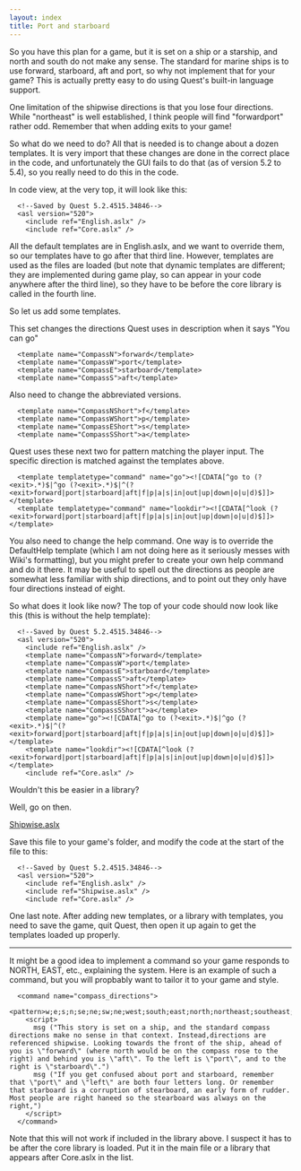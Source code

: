 ```yaml
---
layout: index
title: Port and starboard
---
```


So you have this plan for a game, but it is set on a ship or a starship, and north and south do not make any sense. The standard for marine ships is to use forward, starboard, aft and port, so why not implement that for your game? This is actually pretty easy to do using Quest's built-in language support.

One limitation of the shipwise directions is that you lose four directions. While "northeast" is well established, I think people will find "forwardport" rather odd. Remember that when adding exits to your game!

So what do we need to do? All that is needed is to change about a dozen templates. It is very import that these changes are done in the correct place in the code, and unfortunately the GUI fails to do that (as of version 5.2 to 5.4), so you really need to do this in the code.

In code view, at the very top, it will look like this:

      <!--Saved by Quest 5.2.4515.34846-->
      <asl version="520">
        <include ref="English.aslx" />
        <include ref="Core.aslx" />

All the default templates are in English.aslx, and we want to override them, so our templates have to go after that third line. However, templates are used as the files are loaded (but note that dynamic templates are different; they are implemented during game play, so can appear in your code anywhere after the third line), so they have to be before the core library is called in the fourth line.

So let us add some templates.

This set changes the directions Quest uses in description when it says "You can go"

      <template name="CompassN">forward</template>
      <template name="CompassW">port</template>
      <template name="CompassE">starboard</template>
      <template name="CompassS">aft</template>

Also need to change the abbreviated versions.

      <template name="CompassNShort">f</template>
      <template name="CompassWShort">p</template>
      <template name="CompassEShort">s</template>
      <template name="CompassSShort">a</template>

Quest uses these next two for pattern matching the player input. The specific direction is matched against the templates above.

      <template templatetype="command" name="go"><![CDATA[^go to (?<exit>.*)$|^go (?<exit>.*)$|^(?<exit>forward|port|starboard|aft|f|p|a|s|in|out|up|down|o|u|d)$]]></template>
      <template templatetype="command" name="lookdir"><![CDATA[^look (?<exit>forward|port|starboard|aft|f|p|a|s|in|out|up|down|o|u|d)$]]></template>

You also need to change the help command. One way is to override the DefaultHelp template (which I am not doing here as it seriously messes with Wiki's formatting), but you might prefer to create your own help command and do it there. It may be useful to spell out the directions as people are somewhat less familiar with ship directions, and to point out they only have four directions instead of eight.

So what does it look like now? The top of your code should now look like this (this is without the help template):

      <!--Saved by Quest 5.2.4515.34846-->
      <asl version="520">
        <include ref="English.aslx" />
        <template name="CompassN">forward</template>
        <template name="CompassW">port</template>
        <template name="CompassE">starboard</template>
        <template name="CompassS">aft</template>
        <template name="CompassNShort">f</template>
        <template name="CompassWShort">p</template>
        <template name="CompassEShort">s</template>
        <template name="CompassSShort">a</template>
        <template name="go"><![CDATA[^go to (?<exit>.*)$|^go (?<exit>.*)$|^(?<exit>forward|port|starboard|aft|f|p|a|s|in|out|up|down|o|u|d)$]]></template>
        <template name="lookdir"><![CDATA[^look (?<exit>forward|port|starboard|aft|f|p|a|s|in|out|up|down|o|u|d)$]]></template>
        <include ref="Core.aslx" />

Wouldn't this be easier in a library?

Well, go on then.

[Shipwise.aslx]({{site.baseurl}/files/Shipwise.aslx)

Save this file to your game's folder, and modify the code at the start of the file to this:

      <!--Saved by Quest 5.2.4515.34846-->
      <asl version="520">
        <include ref="English.aslx" />
        <include ref="Shipwise.aslx" />
        <include ref="Core.aslx" />

One last note. After adding new templates, or a library with templates, you need to save the game, quit Quest, then open it up again to get the templates loaded up properly.

* * * * *

It might be a good idea to implement a command so your game responds to NORTH, EAST, etc., explaining the system. Here is an example of such a command, but you will propbably want to tailor it to your game and style.

      <command name="compass_directions">
        <pattern>w;e;s;n;se;ne;sw;ne;west;south;east;north;northeast;southeast;northwest;southwest</pattern>
        <script>
          msg ("This story is set on a ship, and the standard compass directions make no sense in that context. Instead,directions are referenced shipwise. Looking towards the front of the ship, ahead of you is \"forward\" (where north would be on the compass rose to the right) and behind you is \"aft\". To the left is \"port\", and to the right is \"starboard\".")
          msg ("If you get confused about port and starboard, remember that \"port\" and \"left\" are both four letters long. Or remember that starboard is a corruption of stearboard, an early form of rudder. Most people are right haneed so the stearboard was always on the right,")
        </script>
      </command>

Note that this will not work if included in the library above. I suspect it has to be after the core library is loaded. Put it in the main file or a library that appears after Core.aslx in the list.

